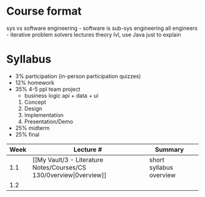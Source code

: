 # Course format
sys vs software engineering - software is sub-sys engineering
all engineers - iterative problem solvers
lectures theory lvl, use Java just to explain

# Syllabus
- 3% participation (in-person participation quizzes)
- 12% homework
- 35% 4-5 ppl team project
	- business logic api + data + ui
	1. Concept
	2. Design
	3. Implementation
	4. Presentation/Demo
- 25% midterm
- 25% final


| Week | Lecture #                                                           | Summary                 |     |
| ---- | ------------------------------------------------------------------- | ----------------------- | --- |
| 1.1  | [[My Vault/3 - Literature Notes/Courses/CS 130/0verview\|0verview]] | short syllabus overview |     |
| 1.2  |                                                                     |                         |     |

